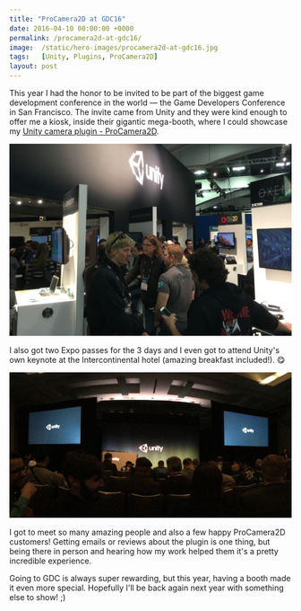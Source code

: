 ```yaml
---
title: "ProCamera2D at GDC16"
date: 2016-04-10 00:00:00 +0000
permalink: /procamera2d-at-gdc16/
image:  /static/hero-images/procamera2d-at-gdc16.jpg
tags:   [Unity, Plugins, ProCamera2D]
layout: post
---
```

This year I had the honor to be invited to be part of the biggest game development conference in the world — the Game Developers Conference in San Francisco. The invite came from Unity and they were kind enough to offer me a kiosk, inside their gigantic mega-booth, where I could showcase my <a href="http://www.procamera2d.com" target="_blank">Unity camera plugin - ProCamera2D</a>.

![If you look closely you can see ProCamera2D booth sign on the right](/static/images/procamera2d-at-gdc16/procamera2d-booth-gdc16.jpg)

I also got two Expo passes for the 3 days and I even got to attend Unity's own keynote at the Intercontinental hotel (amazing breakfast included!). 😋

![](/static/images/procamera2d-at-gdc16/unity-keynote-gdc16.jpg)

I got to meet so many amazing people and also a few happy ProCamera2D customers! Getting emails or reviews about the plugin is one thing, but being there in person and hearing how my work helped them it's a pretty incredible experience.

Going to GDC is always super rewarding, but this year, having a booth made it even more special. Hopefully I'll be back again next year with something else to show! ;)